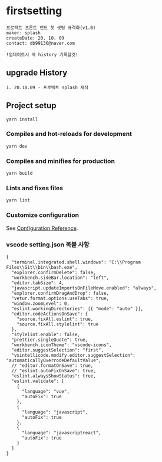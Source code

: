# firstsetting
```
프로텍트 프론트 엔드 첫 셋팅 규격화(v1.0)
maker: splash
createDate: 20. 10. 09
contact: db99136@naver.com

!업데이트시 꼭 history 기록할것!
```
## upgrade History
```
1. 20.10.09 - 프로텍트 splash 제작 
```
## Project setup
```
yarn install
```

### Compiles and hot-reloads for development
```
yarn dev
```

### Compiles and minifies for production
```
yarn build
```

### Lints and fixes files
```
yarn lint
```

### Customize configuration
See [Configuration Reference](https://cli.vuejs.org/config/).

### vscode setting.json 복붙 사항
```
{
  "terminal.integrated.shell.windows": "C:\\Program Files\\Git\\bin\\bash.exe",
  "explorer.confirmDelete": false,
  "workbench.sideBar.location": "left",
  "editor.tabSize": 4,
  "javascript.updateImportsOnFileMove.enabled": "always",
  "explorer.confirmDragAndDrop": false,
  "vetur.format.options.useTabs": true,
  "window.zoomLevel": 0,
  "eslint.workingDirectories": [{ "mode": "auto" }],
  "editor.codeActionsOnSave": {
    "source.fixAll.eslint": true,
    "source.fixAll.stylelint": true
  },
  "stylelint.enable": false,
  "prettier.singleQuote": true,
  "workbench.iconTheme": "vscode-icons",
  "editor.suggestSelection": "first",
  "vsintellicode.modify.editor.suggestSelection": "automaticallyOverrodeDefaultValue",
  // "editor.formatOnSave": true,
  // "eslint.autoFixOnSave": true,
  "eslint.alwaysShowStatus": true,
  "eslint.validate": [
    {
      "language": "vue",
      "autoFix": true
    },
    {
      "language": "javascript",
      "autoFix": true
    },
    {
      "language": "javascriptreact",
      "autoFix": true
    }
  ]
}
```
